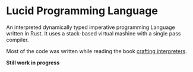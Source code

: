 # Lucid Programming Language

An interpreted dynamically typed imperative programming Language written in Rust. It uses a stack-based virtual mashine with a single pass compiler.

Most of the code was written while reading the book [crafting interpreters](craftinginterpreters.com/).

**Still work in progress**
